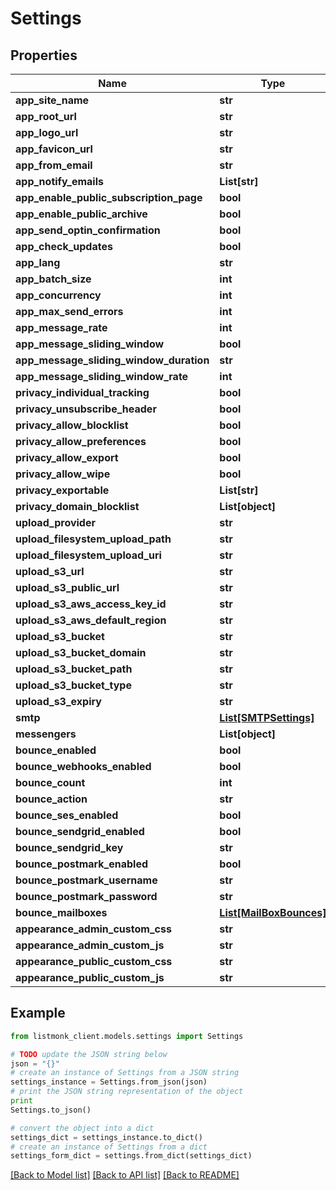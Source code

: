 # Settings


## Properties
Name | Type | Description | Notes
------------ | ------------- | ------------- | -------------
**app_site_name** | **str** |  | [optional] 
**app_root_url** | **str** |  | [optional] 
**app_logo_url** | **str** |  | [optional] 
**app_favicon_url** | **str** |  | [optional] 
**app_from_email** | **str** |  | [optional] 
**app_notify_emails** | **List[str]** |  | [optional] 
**app_enable_public_subscription_page** | **bool** |  | [optional] 
**app_enable_public_archive** | **bool** |  | [optional] 
**app_send_optin_confirmation** | **bool** |  | [optional] 
**app_check_updates** | **bool** |  | [optional] 
**app_lang** | **str** |  | [optional] 
**app_batch_size** | **int** |  | [optional] 
**app_concurrency** | **int** |  | [optional] 
**app_max_send_errors** | **int** |  | [optional] 
**app_message_rate** | **int** |  | [optional] 
**app_message_sliding_window** | **bool** |  | [optional] 
**app_message_sliding_window_duration** | **str** |  | [optional] 
**app_message_sliding_window_rate** | **int** |  | [optional] 
**privacy_individual_tracking** | **bool** |  | [optional] 
**privacy_unsubscribe_header** | **bool** |  | [optional] 
**privacy_allow_blocklist** | **bool** |  | [optional] 
**privacy_allow_preferences** | **bool** |  | [optional] 
**privacy_allow_export** | **bool** |  | [optional] 
**privacy_allow_wipe** | **bool** |  | [optional] 
**privacy_exportable** | **List[str]** |  | [optional] 
**privacy_domain_blocklist** | **List[object]** |  | [optional] 
**upload_provider** | **str** |  | [optional] 
**upload_filesystem_upload_path** | **str** |  | [optional] 
**upload_filesystem_upload_uri** | **str** |  | [optional] 
**upload_s3_url** | **str** |  | [optional] 
**upload_s3_public_url** | **str** |  | [optional] 
**upload_s3_aws_access_key_id** | **str** |  | [optional] 
**upload_s3_aws_default_region** | **str** |  | [optional] 
**upload_s3_bucket** | **str** |  | [optional] 
**upload_s3_bucket_domain** | **str** |  | [optional] 
**upload_s3_bucket_path** | **str** |  | [optional] 
**upload_s3_bucket_type** | **str** |  | [optional] 
**upload_s3_expiry** | **str** |  | [optional] 
**smtp** | [**List[SMTPSettings]**](SMTPSettings.md) |  | [optional] 
**messengers** | **List[object]** |  | [optional] 
**bounce_enabled** | **bool** |  | [optional] 
**bounce_webhooks_enabled** | **bool** |  | [optional] 
**bounce_count** | **int** |  | [optional] 
**bounce_action** | **str** |  | [optional] 
**bounce_ses_enabled** | **bool** |  | [optional] 
**bounce_sendgrid_enabled** | **bool** |  | [optional] 
**bounce_sendgrid_key** | **str** |  | [optional] 
**bounce_postmark_enabled** | **bool** |  | [optional] 
**bounce_postmark_username** | **str** |  | [optional] 
**bounce_postmark_password** | **str** |  | [optional] 
**bounce_mailboxes** | [**List[MailBoxBounces]**](MailBoxBounces.md) |  | [optional] 
**appearance_admin_custom_css** | **str** |  | [optional] 
**appearance_admin_custom_js** | **str** |  | [optional] 
**appearance_public_custom_css** | **str** |  | [optional] 
**appearance_public_custom_js** | **str** |  | [optional] 

## Example

```python
from listmonk_client.models.settings import Settings

# TODO update the JSON string below
json = "{}"
# create an instance of Settings from a JSON string
settings_instance = Settings.from_json(json)
# print the JSON string representation of the object
print
Settings.to_json()

# convert the object into a dict
settings_dict = settings_instance.to_dict()
# create an instance of Settings from a dict
settings_form_dict = settings.from_dict(settings_dict)
```
[[Back to Model list]](../README.md#documentation-for-models) [[Back to API list]](../README.md#documentation-for-api-endpoints) [[Back to README]](../README.md)


